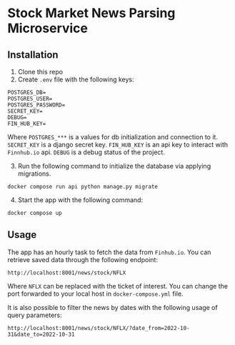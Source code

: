 # Stock Market News Parsing Microservice

## Installation

1. Clone this repo
2. Create `.env` file with the following keys:

```
POSTGRES_DB=
POSTGRES_USER=
POSTGRES_PASSWORD=
SECRET_KEY=
DEBUG=
FIN_HUB_KEY=
```

Where `POSTGRES_***` is a values for db initialization and connection to it.
`SECRET_KEY` is a django secret key. `FIN_HUB_KEY` is an api key to interact with `Finnhub.io` api.
`DEBUG` is a debug status of the project.

3. Run the following command to initialize the database via applying migrations.

```shell
docker compose run api python manage.py migrate
```

4. Start the app with the following command:

```shell
docker compose up
```

## Usage

The app has an hourly task to fetch the data from `Finhub.io`.
You can retrieve saved data through the following endpoint:

```shell
http://localhost:8001/news/stock/NFLX
```

Where `NFLX` can be replaced with the ticket of interest.
You can change the port forwarded to your local host in `docker-compose.yml` file.

It is also possible to filter the news by dates with the following usage of query parameters:

```shell
http://localhost:8001/news/stock/NFLX/?date_from=2022-10-31&date_to=2022-10-31
```
